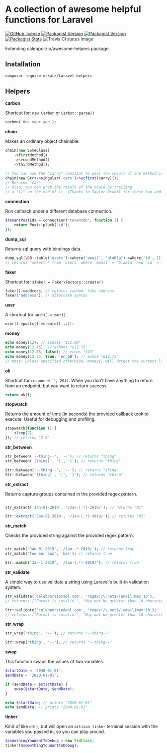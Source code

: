 # A collection of awesome helpful functions for Laravel

[![GitHub license](https://img.shields.io/badge/license-MIT-blue.svg)](LICENSE)
[![Packagist Version](https://img.shields.io/packagist/v/mrkatz/laravel-helpers.svg?maxAge=0)](https://packagist.org/packages/mrkatz/laravel-helpers)
[![Packagist Version](https://img.shields.io/packagist/v/mrkatz/laravel-helpers.svg?maxAge=0)](https://packagist.org/packages/mrkatz/laravel-helpers)
[![Packagist Stats](https://poser.pugx.org/mrkatz/laravel-helpers/downloads)](https://packagist.org/packages/mrkatz/laravel-helpers/stats)
![Travis CI status image](https://travis-ci.com/mrkatz/laravel-helpers.svg?branch=master)

Extending calebporzio/awesome-helpers package.

## Installation

```bash
composer require mrkatz/laravel-helpers
```

## Helpers

**carbon**

Shortcut for: `new Carbon` or `Carbon::parse()`
``` php
carbon('One year ago');
```


**chain**

Makes an ordinary object chainable.
```php
chain(new SomeClass)
    ->firstMethod()
    ->secondMethod()
    ->thirdMethod();

// You can use the "carry" constant to pass the result of one method into the other:
chain(new Str)->singular('cars')->ucfirst(carry)();
// Returns "Car"
// Also, you can grab the result of the chain by trailing
// a "()" on the end of it. (Thanks to Taylor Otwell for these two additions)
```


**connection**

Run callback under a different database connection.

```php
$tenantPostIds = connection('tenantdb', function () {
    return Post::pluck('id');
});
```


**dump_sql**

Returns sql query with bindings data.
```php
dump_sql(\DB::table('users')->where('email', "blaBla")->where('id', 1)); 
// returns "select * from `users` where `email` = 'blaBla' and `id` = 1"
```


**faker**

Shortcut for: `$faker = Faker\Factory::create()`
``` php
faker()->address; // returns random, fake address
faker('address'); // alternate syntax
```


**user**

A shortcut for `auth()->user()`
```php
user()->posts()->create([...]);
```


**money**

```php
echo money(12); // echoes "$12.00"
echo money(12.75); // echoes "$12.75"
echo money(12.75, false); // echos "$13"
echo money(12.75, true, 'en_GB'); // echos "£12.75"
// Note: unless specified otherwise, money() will detect the current locale.
```


**ok**

Shortcut for `response('', 204)`. When you don't have anything to return from an endpoint, but you want to return success.
```php
return ok();
```


**stopwatch**

Returns the amount of time (in seconds) the provided callback took to execute. Useful for debugging and profiling.
```php
stopwatch(function () {
    sleep(2);
}); // returns "2.0"
```


**str_between**

```php
str_between('--thing--', '--'); // returns "thing"
str_between('[thing]', '[', ']'); // returns "thing"

Str::between('--thing--', '--'); // returns "thing"
Str::between('[thing]', '[', ']'); // returns "thing"
```


**str_extract**

Returns capture groups contained in the provided regex pattern.
```php

str_extract('Jan-01-2019', '/Jan-(.*)-2019/'); // returns "01"

Str::extract('Jan-01-2019', '/Jan-(.*)-2019/'); // returns "01"

```


**str_match**

Checks the provided string against the provided regex pattern.
```php

str_match('Jan-01-2019', '/Jan-.*-2019/'); // returns true
str_match('foo bar baz', 'bar'); // returns true

Str::match('Jan-1-2019', '/Jan-(.*)-2019/'); // returns true

```


**str_validate**

A simple way to use validate a string using Laravel's built-in validation system.
```php
str_validate('calebporzio@aol.com', 'regex:/\.net$/|email|max:10');
// returns: ["Format is invalid.", "May not be greater than 10 characters."]

Str::validate('calebporzio@aol.com', 'regex:/\.net$/|email|max:10');
// returns: ["Format is invalid.", "May not be greater than 10 characters."]
```


**str_wrap**

```php
str_wrap('thing', '--'); // returns "--thing--"

Str::wrap('thing', '--'); // returns "--thing--"
```


**swap**

This function swaps the values of two variables.

```php
$startDate = '2040-01-01';
$endDate = '2020-01-01';

if ($endDate < $startDate) {
    swap($startDate, $endDate);
}

echo $startDate; // prints "2020-01-01"
echo $endDate; // prints "2040-01-01"
```


**tinker**

Kind of like `dd()`, but will open an `artisan tinker` terminal session with the variables you passed in, so you can play around.
```php
$somethingYouWantToDebug = new StdClass;
tinker($somethingYouWantToDebug);
```

